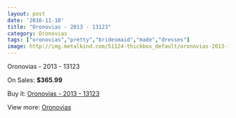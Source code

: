 ```yaml
---
layout: post
date: '2016-11-10'
title: "Oronovias - 2013 - 13123"
category: Oronovias
tags: ["oronovias","pretty","bridesmaid","made","dresses"]
image: http://img.metalkind.com/51124-thickbox_default/oronovias-2013-13123.jpg
---
```

Oronovias - 2013 - 13123

On Sales: **$365.99**
<a href="https://www.metalkind.com/en/oronovias/14278-oronovias-2013-13123.html"><amp-img layout="responsive" width="600" height="600" src="//img.metalkind.com/51124-thickbox_default/oronovias-2013-13123.jpg" alt="Oronovias - 2013 - 13123 0" /></a>
<a href="https://www.metalkind.com/en/oronovias/14278-oronovias-2013-13123.html"><amp-img layout="responsive" width="600" height="600" src="//img.metalkind.com/51126-thickbox_default/oronovias-2013-13123.jpg" alt="Oronovias - 2013 - 13123 1" /></a>

Buy it: [Oronovias - 2013 - 13123](https://www.metalkind.com/en/oronovias/14278-oronovias-2013-13123.html "Oronovias - 2013 - 13123")

View more: [Oronovias](https://www.metalkind.com/en/165-oronovias "Oronovias")